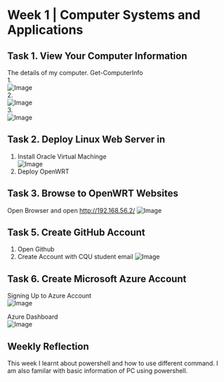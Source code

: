 # Week 1 | Computer Systems and Applications

## Task 1. View Your Computer Information

The details of my computer. Get-ComputerInfo  
1.   
   ![Image](./images/com_info1.png)  
2.   
   ![Image](./images/com_info2.png)     
3.   
   ![Image](./images/com_info3.png)  

## Task 2. Deploy Linux Web Server in 

1. Install Oracle Virtual Machinge  
   ![Image](./images/install_vm.png)
3. Deploy OpenWRT

## Task 3. Browse to OpenWRT Websites
Open Browser and open  http://192.168.56.2/
![Image](./images/browse_openwrt.png)


## Task 5. Create GitHub Account
1. Open Github
2. Create Account with CQU student email
![Image](./images/github_account.png)


## Task 6. Create Microsoft Azure Account  
Signing Up to Azure Account  
![Image](./images/azure_account.png)

Azure Dashboard  
![Image](./images/azure_created.png)


## Weekly Reflection

This week I learnt about powershell and how to use different command. I am also familar with basic information of PC using powershell.


